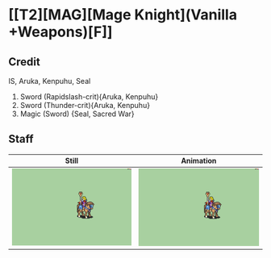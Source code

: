 # [\[T2\]\[MAG\]\[Mage Knight\]\(Vanilla +Weapons\)\[F\]]

## Credit

IS, Aruka, Kenpuhu, Seal

1. Sword (Rapidslash-crit){Aruka, Kenpuhu}
1. Sword (Thunder-crit){Aruka, Kenpuhu}
6. Magic (Sword) {Seal, Sacred War}
	
## Staff

| Still | Animation |
| :---: | :-------: |
| ![Staff still](./Staff_000.png) | ![Staff animation](./Staff.gif) |
